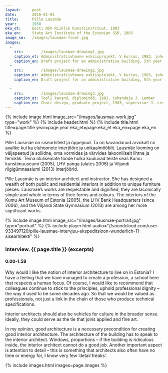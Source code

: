```yaml
---
layout: 	post
date:   	2016-01-01
title:  	Pille Lausmäe
year:		1958
eka_et:		Eesti NSV Riiklik Kunstiinstituut, 1983
eka_en:		State Art Institute of the Estonian SSR, 1983
image_sm:	/images/lausmae-front.jpg
images:
  -
    src: 		/images/lausmae-drawing1.jpg
    caption_et: Administratiivhoone eskiisprojekt, V kursus, 1983, juhendaja L. Leesaar, perspektiivvaade
    caption_en: Draft project for an administrative building, 5th year, 1983, supervisor L. Leesaar, perspective view
  -
    src: 		/images/lausmae-drawing2.jpg
    caption_et: Administratiivhoone eskiisprojekt, V kursus, 1983, juhendaja L. Leesaar, perspektiivvaade
    caption_en: Draft project for an administrative building, 5th year, 1983, supervisor L. Leesaar, perspective view

  -
    src: 		/images/lausmae-drawing3.jpg
    caption_et: Tooli kavand, diplomitöö, 1983, juhendaja J. Lember
    caption_en: Chair design, graduate project, 1983, supervisor J. Lember
---
```


{% include image.html image_src="/images/lausmae-work.jpg" type="work" %}
{% include header.html %}
{% include title.html title=page.title year=page.year eka_et=page.eka_et eka_en=page.eka_en %}

Pille Lausmäe on sisearhitekt ja õppejõud. Ta on kavandanud arvukalt nii avalike kui ka eluhoonete interjööre ja unikaalmööblit. Lausmäe looming on väljapeetud ja soliidne, oma vormides ja värvides lakooniliselt lihtne ja terviklik. Tema olulisemate tööde hulka kuuluvad teiste seas Kumu kunstimuuseumi (2005), LHV panga (alates 2006) ja Viljandi riigigümnaasiumi (2013) interjöörid.

Pille Lausmäe is an interior architect and instructor. She has designed a wealth of both public and residential interiors in addition to unique furniture pieces. Lausmäe’s works are respectable and dignified; they are laconically simple and whole in terms of their forms and colours. The interiors of the Kumu Art Museum of Estonia (2005), the LHV Bank Headquarters (since 2006), and the Viljandi State Gymnasium (2013) are among her more significant works.

{% include image.html image_src="/images/lausmae-portrait.jpg" type="portrait" %}
{% include player.html audio="//soundcloud.com/user-933497120/pille-lausmae-intervjuu-ekspeditsioon-wunderlich-11-sisearhitekti" %}

### Interview. {{ page.title }} (excerpts)

#### 0.00-1.58

Why would I like the notion of interior architecture to live on in Estonia? I have a feeling that we have managed to create a profession, a school here that respects a human focus. Of course, I would like to recommend that colleagues continue to stick to the principles, uphold professional dignity – the way it used to be some decades ago. So that we would be valued as professionals, not just a link in the chain of those who produce technical specifications.

Interior architects should also be vehicles for culture in the broader sense. Ideally, they could serve as the tie that joins applied and fine art.

In my opinion, good architecture is a necessary precondition for creating good interior architecture. The architecture of the building has to speak to the interior architect. Windows, proportions – if the building is ridiculous inside, the interior architect cannot do a good job. Another important aspect is attention to detail – this is something that architects also often have no time or energy for, I know very few ‘detail freaks’.

{% include images.html images=page.images %}
